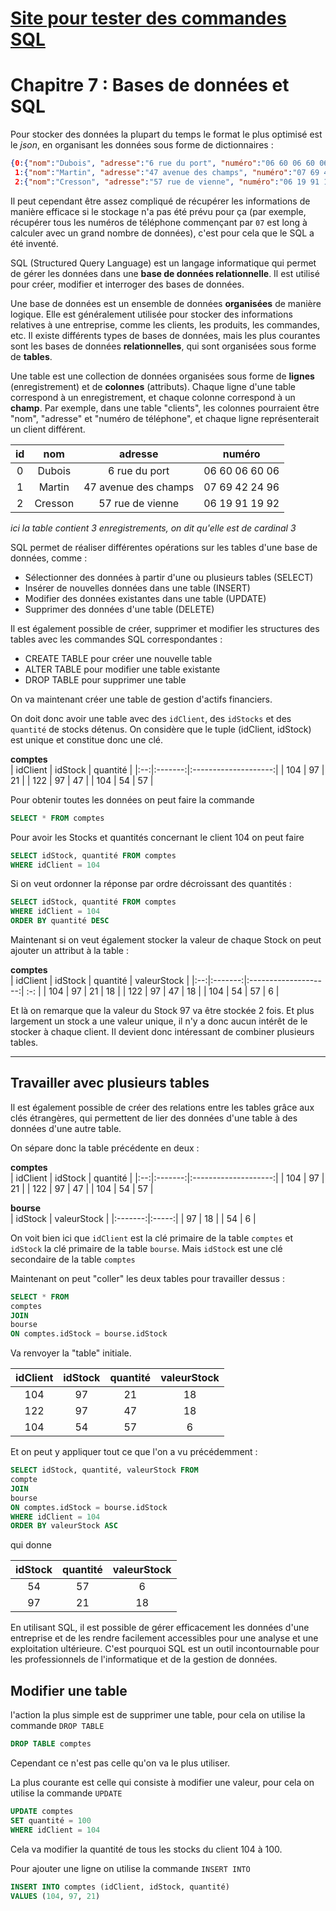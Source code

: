 # [Site pour tester des commandes SQL](https://applibot-api.onrender.com/cyrano/sql)

# Chapitre 7 : Bases de données et SQL

Pour stocker des données la plupart du temps le format le plus optimisé est le *json*, en organisant les données sous forme de dictionnaires :
```json
{0:{"nom":"Dubois", "adresse":"6 rue du port", "numéro":"06 60 06 60 06"},
 1:{"nom":"Martin", "adresse":"47 avenue des champs", "numéro":"07 69 42 24 96"},
 2:{"nom":"Cresson", "adresse":"57 rue de vienne", "numéro":"06 19 91 19 92"}}
```

Il peut cependant être assez compliqué de récupérer les informations de manière efficace si le stockage n'a pas été prévu pour ça (par exemple, récupérer tous les numéros de téléphone commençant par `07` est long à calculer avec un grand nombre de données), c'est pour cela que le SQL a été inventé.

SQL (Structured Query Language) est un langage informatique qui permet de gérer les données dans une **base de données relationnelle**. Il est utilisé pour créer, modifier et interroger des bases de données.

Une base de données est un ensemble de données **organisées** de manière logique. Elle est généralement utilisée pour stocker des informations relatives à une entreprise, comme les clients, les produits, les commandes, etc. Il existe différents types de bases de données, mais les plus courantes sont les bases de données **relationnelles**, qui sont organisées sous forme de **tables**.

Une table est une collection de données organisées sous forme de **lignes** (enregistrement) et de **colonnes** (attributs). Chaque ligne d'une table correspond à un enregistrement, et chaque colonne correspond à un **champ**. Par exemple, dans une table "clients", les colonnes pourraient être "nom", "adresse" et "numéro de téléphone", et chaque ligne représenterait un client différent.

| id |   nom   |        adresse       |     numéro     |
|:--:|:-------:|:--------------------:|:--------------:|
|  0 |  Dubois |     6 rue du port    | 06 60 06 60 06 |
|  1 |  Martin | 47 avenue des champs | 07 69 42 24 96 |
|  2 | Cresson |   57 rue de vienne   | 06 19 91 19 92 |

*ici la table contient 3 enregistrements, on dit qu'elle est de cardinal 3*  

SQL permet de réaliser différentes opérations sur les tables d'une base de données, comme :

-   Sélectionner des données à partir d'une ou plusieurs tables (SELECT)
-   Insérer de nouvelles données dans une table (INSERT)
-   Modifier des données existantes dans une table (UPDATE)
-   Supprimer des données d'une table (DELETE)

Il est également possible de créer, supprimer et modifier les structures des tables avec les commandes SQL correspondantes :

-   CREATE TABLE pour créer une nouvelle table
-   ALTER TABLE pour modifier une table existante
-   DROP TABLE pour supprimer une table

On va maintenant créer une table de gestion d'actifs financiers.

On doit donc avoir une table avec des `idClient`, des `idStocks` et des `quantité` de stocks détenus. On considère que le tuple (idClient, idStock) est unique et constitue donc une clé.

**comptes**  
| idClient |   idStock   | quantité   |
|:--:|:-------:|:--------------------:|
| 104 | 97 | 21 |
| 122 | 97 | 47 |
| 104 | 54 | 57 |

Pour obtenir toutes les données on peut faire la commande  
```SQL
SELECT * FROM comptes
```

Pour avoir les Stocks et quantités concernant le client 104 on peut faire  
```SQL
SELECT idStock, quantité FROM comptes
WHERE idClient = 104
```

Si on veut ordonner la réponse par ordre décroissant des quantités :  
```SQL
SELECT idStock, quantité FROM comptes
WHERE idClient = 104
ORDER BY quantité DESC
```

Maintenant si on veut également stocker la valeur de chaque Stock on peut ajouter un attribut à la table :  

**comptes**  
| idClient |   idStock   | quantité   | valeurStock |
|:--:|:-------:|:--------------------:| :-: |
| 104 | 97 | 21 | 18 |
| 122 | 97 | 47 | 18 |
| 104 | 54 | 57 | 6  |  

Et là on remarque que la valeur du Stock 97 va être stockée 2 fois. Et plus largement un stock a une valeur unique, il n'y a donc aucun intérêt de le stocker à chaque client. Il devient donc intéressant de combiner plusieurs tables.

___

## Travailler avec plusieurs tables

Il est également possible de créer des relations entre les tables grâce aux clés étrangères, qui permettent de lier des données d'une table à des données d'une autre table.

On sépare donc la table précédente en deux :

**comptes**  
| idClient |   idStock   | quantité   |
|:--:|:-------:|:--------------------:|
| 104 | 97 | 21 |
| 122 | 97 | 47 |
| 104 | 54 | 57 | 

**bourse**  
| idStock | valeurStock |
|:-------:|:-----:|
| 97 | 18 |
| 54 | 6  |  

On voit bien ici que `idClient` est la clé primaire de la table `comptes` et `idStock` la clé primaire de la table `bourse`.
Mais `idStock` est une clé secondaire de la table `comptes`

Maintenant on peut "coller" les deux tables pour travailler dessus :

```SQL
SELECT * FROM
comptes
JOIN
bourse
ON comptes.idStock = bourse.idStock
```

Va renvoyer la "table" initiale.

| idClient |   idStock   | quantité   | valeurStock |
|:--:|:-------:|:--------------------:| :-: |
| 104 | 97 | 21 | 18 |
| 122 | 97 | 47 | 18 |
| 104 | 54 | 57 | 6  | 


Et on peut y appliquer tout ce que l'on a vu précédemment :

```SQL
SELECT idStock, quantité, valeurStock FROM
compte
JOIN
bourse
ON comptes.idStock = bourse.idStock
WHERE idClient = 104
ORDER BY valeurStock ASC
```

qui donne

| idStock   | quantité   | valeurStock |
|:--:|:-------:|:--------------------:|
| 54 | 57 | 6  | 
| 97 | 21 | 18 |


En utilisant SQL, il est possible de gérer efficacement les données d'une entreprise et de les rendre facilement accessibles pour une analyse et une exploitation ultérieure. C'est pourquoi SQL est un outil incontournable pour les professionnels de l'informatique et de la gestion de données.

## Modifier une table
l'action la plus simple est de supprimer une table, pour cela on utilise la commande `DROP TABLE`  
```SQL
DROP TABLE comptes
```
Cependant ce n'est pas celle qu'on va le plus utiliser.

La plus courante est celle qui consiste à modifier une valeur, pour cela on utilise la commande `UPDATE`
```SQL
UPDATE comptes
SET quantité = 100
WHERE idClient = 104
```
Cela va modifier la quantité de tous les stocks du client 104 à 100.

Pour ajouter une ligne on utilise la commande `INSERT INTO`
```SQL
INSERT INTO comptes (idClient, idStock, quantité)
VALUES (104, 97, 21)
```
